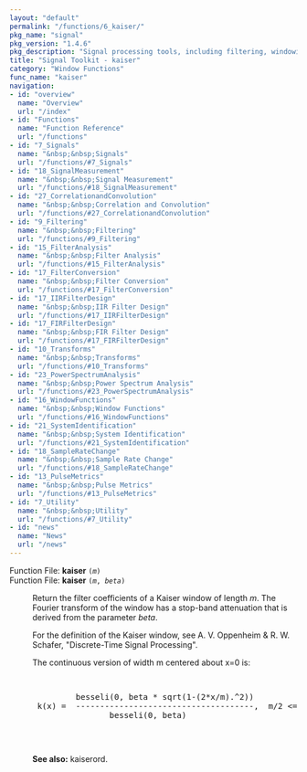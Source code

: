 ```yaml
---
layout: "default"
permalink: "/functions/6_kaiser/"
pkg_name: "signal"
pkg_version: "1.4.6"
pkg_description: "Signal processing tools, including filtering, windowing and display functions."
title: "Signal Toolkit - kaiser"
category: "Window Functions"
func_name: "kaiser"
navigation:
- id: "overview"
  name: "Overview"
  url: "/index"
- id: "Functions"
  name: "Function Reference"
  url: "/functions"
- id: "7_Signals"
  name: "&nbsp;&nbsp;Signals"
  url: "/functions/#7_Signals"
- id: "18_SignalMeasurement"
  name: "&nbsp;&nbsp;Signal Measurement"
  url: "/functions/#18_SignalMeasurement"
- id: "27_CorrelationandConvolution"
  name: "&nbsp;&nbsp;Correlation and Convolution"
  url: "/functions/#27_CorrelationandConvolution"
- id: "9_Filtering"
  name: "&nbsp;&nbsp;Filtering"
  url: "/functions/#9_Filtering"
- id: "15_FilterAnalysis"
  name: "&nbsp;&nbsp;Filter Analysis"
  url: "/functions/#15_FilterAnalysis"
- id: "17_FilterConversion"
  name: "&nbsp;&nbsp;Filter Conversion"
  url: "/functions/#17_FilterConversion"
- id: "17_IIRFilterDesign"
  name: "&nbsp;&nbsp;IIR Filter Design"
  url: "/functions/#17_IIRFilterDesign"
- id: "17_FIRFilterDesign"
  name: "&nbsp;&nbsp;FIR Filter Design"
  url: "/functions/#17_FIRFilterDesign"
- id: "10_Transforms"
  name: "&nbsp;&nbsp;Transforms"
  url: "/functions/#10_Transforms"
- id: "23_PowerSpectrumAnalysis"
  name: "&nbsp;&nbsp;Power Spectrum Analysis"
  url: "/functions/#23_PowerSpectrumAnalysis"
- id: "16_WindowFunctions"
  name: "&nbsp;&nbsp;Window Functions"
  url: "/functions/#16_WindowFunctions"
- id: "21_SystemIdentification"
  name: "&nbsp;&nbsp;System Identification"
  url: "/functions/#21_SystemIdentification"
- id: "18_SampleRateChange"
  name: "&nbsp;&nbsp;Sample Rate Change"
  url: "/functions/#18_SampleRateChange"
- id: "13_PulseMetrics"
  name: "&nbsp;&nbsp;Pulse Metrics"
  url: "/functions/#13_PulseMetrics"
- id: "7_Utility"
  name: "&nbsp;&nbsp;Utility"
  url: "/functions/#7_Utility"
- id: "news"
  name: "News"
  url: "/news"
---
```

<dl class="first-deftypefn">
<dt class="deftypefn" id="index-kaiser"><span class="category-def">Function File: </span><span><strong class="def-name">kaiser</strong> <code class="def-code-arguments">(<var class="var">m</var>)</code><a class="copiable-link" href="#index-kaiser"></a></span></dt>
<dt class="deftypefnx def-cmd-deftypefn" id="index-kaiser-1"><span class="category-def">Function File: </span><span><strong class="def-name">kaiser</strong> <code class="def-code-arguments">(<var class="var">m</var>, <var class="var">beta</var>)</code><a class="copiable-link" href="#index-kaiser-1"></a></span></dt>
<dd>
<p>Return the filter coefficients of a Kaiser window of length <var class="var">m</var>.  The
 Fourier transform of the window has a stop-band attenuation that is derived
 from the parameter <var class="var">beta</var>.
</p>
<p>For the definition of the Kaiser window, see A. V. Oppenheim &amp;
 R. W. Schafer, &quot;Discrete-Time Signal Processing&quot;.
</p>
<p>The continuous version of width m centered about x=0 is:
</p>
<div class="example">
<pre class="example-preformatted"> </pre><div class="group"><pre class="example-preformatted">         besseli(0, beta * sqrt(1-(2*x/m).^2))
 k(x) =  -------------------------------------,  m/2 &lt;= x &lt;= m/2
                besseli(0, beta)
 </pre></div><pre class="example-preformatted"> </pre></div>


<p><strong class="strong">See also:</strong> kaiserord.
 </p></dd></dl>
